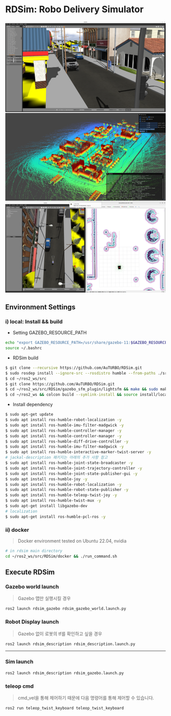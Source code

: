 # RDSim: Robo Delivery Simulator

![small_sim_world](./documents/small_sim_world.png)
![glim_result](./documents/glim_result.png)
![nav2](./documents/nav2.png)



## Environment Settings
### i) local: Install && build

* Setting GAZEBO_RESOURCE_PATH
```sh
echo "export GAZEBO_RESOURCE_PATH=/usr/share/gazebo-11:$GAZEBO_RESOURCE_PATH" >> ~/.bashrc
source ~/.bashrc
```

* RDSim build
```bash
$ git clone --recursive https://github.com/AuTURBO/RDSim.git
$ sudo rosdep install --ignore-src --rosdistro humble --from-paths ./src/RDSim/rdsim_submodules/navigation2
$ cd ~/ros2_ws/src 
$ git clone https://github.com/AuTURBO/RDSim.git
$ cd ~/ros2_ws/src/RDSim/gazebo_sfm_plugin/lightsfm && make && sudo make install
$ cd ~/ros2_ws && colcon build --symlink-install && source install/local_setup.bash
```

* Install dependency
```bash
$ sudo apt-get update
$ sudo apt install ros-humble-robot-localization -y
$ sudo apt install ros-humble-imu-filter-madgwick -y
$ sudo apt install ros-humble-controller-manager -y
$ sudo apt install ros-humble-controller-manager -y
$ sudo apt install ros-humble-diff-drive-controller -y
$ sudo apt install ros-humble-imu-filter-madgwick -y
$ sudo apt install ros-humble-interactive-marker-twist-server -y
# jackal-description 패키지는 아래의 추가 사항 참고
$ sudo apt install ros-humble-joint-state-broadcaster -y
$ sudo apt install ros-humble-joint-trajectory-controller -y
$ sudo apt install ros-humble-joint-state-publisher-gui -y
$ sudo apt install ros-humble-joy -y
$ sudo apt install ros-humble-robot-localization -y
$ sudo apt install ros-humble-robot-state-publisher -y
$ sudo apt install ros-humble-teleop-twist-joy -y
$ sudo apt install ros-humble-twist-mux -y
$ sudo apt-get install libgazebo-dev
# localization 
$ sudo apt-get install ros-humble-pcl-ros -y


```

### ii) docker

> Docker environment tested on Ubuntu 22.04, nvidia
> 

```bash
# in rdsim main directory
cd ~/ros2_ws/src/RDSim/docker && ./run_command.sh 
```

## Execute RDSim
### Gazebo world launch

> Gazebo 맵만 실행시킬 경우
> 

```bash
ros2 launch rdsim_gazebo rdsim_gazebo_world.launch.py  
```

### Robot Display launch 

> Gazebo 없이 로봇의 tf를 확인하고 싶을 경우
> 

```bash
ros2 launch rdsim_description rdsim_description.launch.py 
```


---

### Sim launch

```bash
ros2 launch rdsim_description rdsim_gazebo.launch.py 
```

### teleop cmd 

> cmd_vel을 통해 제어하기 때문에 다음 명령어를 통해 제어할 수 있습니다.
> 

```bash
ros2 run teleop_twist_keyboard teleop_twist_keyboard
```
